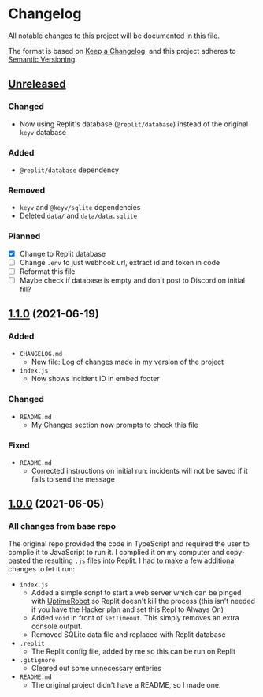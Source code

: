 # Changelog

All notable changes to this project will be documented in this file.

The format is based on [Keep a Changelog](https://keepachangelog.com/en/1.0.0/),
and this project adheres to [Semantic Versioning](https://semver.org/spec/v2.0.0.html).

## [Unreleased]

### Changed

- Now using Replit's database (`@replit/database`) instead of the original `keyv` database

### Added

- `@replit/database` dependency

### Removed

- `keyv` and `@keyv/sqlite` dependencies
- Deleted `data/` and `data/data.sqlite`

### Planned

- [x] Change to Replit database
- [ ] Change `.env` to just webhook url, extract id and token in code
- [ ] Reformat this file
- [ ] Maybe check if database is empty and don't post to Discord on initial fill?

## [1.1.0] (2021-06-19)

### Added

- `CHANGELOG.md`
  - New file: Log of changes made in my version of the project
- `index.js`
  - Now shows incident ID in embed footer

### Changed

- `README.md`
  - My Changes section now prompts to check this file

### Fixed

- `README.md`
  - Corrected instructions on initial run: incidents will not be saved if it fails to send the message

## [1.0.0] (2021-06-05)

### All changes from base repo

The original repo provided the code in TypeScript and required the user to complie it to JavaScript to run it. I complied it on my computer and copy-pasted the resulting `.js` files into Replit. I had to make a few additional changes to let it run:

- `index.js`
  - Added a simple script to start a web server which can be pinged with [UptimeRobot](http://uptimerobot.com/) so Replit doesn't kill the process (this isn't needed if you have the Hacker plan and set this Repl to Always On)
  - Added `void` in front of `setTimeout`. This simply removes an extra console output.
  - Removed SQLite data file and replaced with Replit database
- `.replit`
  - The Replit config file, added by me so this can be run on Replit
- `.gitignore`
  - Cleared out some unnecessary enteries
- `README.md`
  - The original project didn't have a README, so I made one.

[Unreleased]: https://github.com/WeirdAlex03/discord-status-webhook/compare/v2.0.0...HEAD
[2.0.0]: https://github.com/WeirdAlex03/discord-status-webhook/compare/v1.1.0...v2.0.0
[1.1.0]: https://github.com/WeirdAlex03/discord-status-webhook/compare/v1.0.0...v1.1.0
[1.0.0]: https://github.com/WeirdAlex03/discord-status-webhook/compare/v0.0.0...v1.0.0
